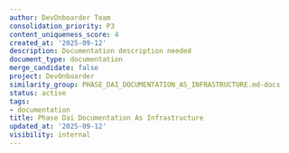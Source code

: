 ```yaml
---
author: DevOnboarder Team
consolidation_priority: P3
content_uniqueness_score: 4
created_at: '2025-09-12'
description: Documentation description needed
document_type: documentation
merge_candidate: false
project: DevOnboarder
similarity_group: PHASE_DAI_DOCUMENTATION_AS_INFRASTRUCTURE.md-docs
status: active
tags:
- documentation
title: Phase Dai Documentation As Infrastructure
updated_at: '2025-09-12'
visibility: internal
---
```


